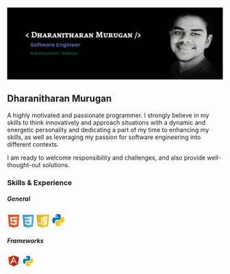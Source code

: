 ![](https://github.com/dharanithedev/dharanithedev/blob/main/banner-final.png?raw=true)

## Dharanitharan Murugan

A highly motivated and passionate programmer. I strongly believe in my skills to think innovatively and approach situations with a dynamic and energetic personality and dedicating a part of my time to enhancing my skills, as well as leveraging my passion for software engineering into different contexts.

I am ready to welcome responsibility and challenges, and also provide well-thought-out solutions.

### Skills & Experience

##### General

<img src="https://github.com/dharanithedev/dharanithedev/blob/main/html5.png?raw=true" width="30" height="30"/>  <img src="https://github.com/dharanithedev/dharanithedev/blob/main/css3.png?raw=true" width="30" height="30"/>  <img src="https://github.com/dharanithedev/dharanithedev/blob/main/javascript.png?raw=true" width="30" height="30"/>  <img src="https://github.com/dharanithedev/dharanithedev/blob/main/python.png?raw=true" width="35" height="35"/>

##### Frameworks

<img src="https://github.com/dharanithedev/dharanithedev/blob/main/angularjs.png?raw=true" width="30" height="30"/>  <img src="https://github.com/dharanithedev/dharanithedev/blob/main/python.png?raw=true" width="30" height="30"/>





